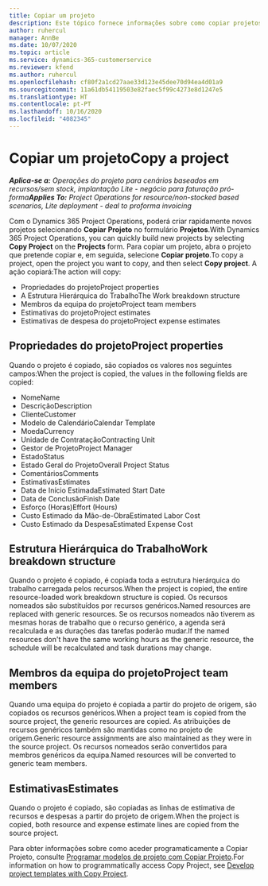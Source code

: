 ```yaml
---
title: Copiar um projeto
description: Este tópico fornece informações sobre como copiar projetos no Dynamics 365 Project Operations.
author: ruhercul
manager: AnnBe
ms.date: 10/07/2020
ms.topic: article
ms.service: dynamics-365-customerservice
ms.reviewer: kfend
ms.author: ruhercul
ms.openlocfilehash: cf80f2a1cd27aae33d123e45dee70d94ea4d01a9
ms.sourcegitcommit: 11a61db54119503e82faec5f99c4273e8d1247e5
ms.translationtype: HT
ms.contentlocale: pt-PT
ms.lasthandoff: 10/16/2020
ms.locfileid: "4082345"
---
```

# <a name="copy-a-project"></a><span data-ttu-id="e249d-103">Copiar um projeto</span><span class="sxs-lookup"><span data-stu-id="e249d-103">Copy a project</span></span>

<span data-ttu-id="e249d-104">_**Aplica-se a:** Operações do projeto para cenários baseados em recursos/sem stock, implantação Lite - negócio para faturação pró-forma_</span><span class="sxs-lookup"><span data-stu-id="e249d-104">_**Applies To:** Project Operations for resource/non-stocked based scenarios, Lite deployment - deal to proforma invoicing_</span></span>

<span data-ttu-id="e249d-105">Com o Dynamics 365 Project Operations, poderá criar rapidamente novos projetos selecionando **Copiar Projeto** no formulário **Projetos**.</span><span class="sxs-lookup"><span data-stu-id="e249d-105">With Dynamics 365 Project Operations, you can quickly build new projects by selecting **Copy Project** on the **Projects** form.</span></span> <span data-ttu-id="e249d-106">Para copiar um projeto, abra o projeto que pretende copiar e, em seguida, selecione **Copiar projeto**.</span><span class="sxs-lookup"><span data-stu-id="e249d-106">To copy a project, open the project you want to copy, and then select **Copy project**.</span></span> <span data-ttu-id="e249d-107">A ação copiará:</span><span class="sxs-lookup"><span data-stu-id="e249d-107">The action will copy:</span></span>

- <span data-ttu-id="e249d-108">Propriedades do projeto</span><span class="sxs-lookup"><span data-stu-id="e249d-108">Project properties</span></span>
- <span data-ttu-id="e249d-109">A Estrutura Hierárquica do Trabalho</span><span class="sxs-lookup"><span data-stu-id="e249d-109">The Work breakdown structure</span></span>
- <span data-ttu-id="e249d-110">Membros da equipa do projeto</span><span class="sxs-lookup"><span data-stu-id="e249d-110">Project team members</span></span>
- <span data-ttu-id="e249d-111">Estimativas do projeto</span><span class="sxs-lookup"><span data-stu-id="e249d-111">Project estimates</span></span>
- <span data-ttu-id="e249d-112">Estimativas de despesa do projeto</span><span class="sxs-lookup"><span data-stu-id="e249d-112">Project expense estimates</span></span>

## <a name="project-properties"></a><span data-ttu-id="e249d-113">Propriedades do projeto</span><span class="sxs-lookup"><span data-stu-id="e249d-113">Project properties</span></span>

<span data-ttu-id="e249d-114">Quando o projeto é copiado, são copiados os valores nos seguintes campos:</span><span class="sxs-lookup"><span data-stu-id="e249d-114">When the project is copied, the values in the following fields are copied:</span></span>

- <span data-ttu-id="e249d-115">Nome</span><span class="sxs-lookup"><span data-stu-id="e249d-115">Name</span></span>
- <span data-ttu-id="e249d-116">Descrição</span><span class="sxs-lookup"><span data-stu-id="e249d-116">Description</span></span>
- <span data-ttu-id="e249d-117">Cliente</span><span class="sxs-lookup"><span data-stu-id="e249d-117">Customer</span></span>
- <span data-ttu-id="e249d-118">Modelo de Calendário</span><span class="sxs-lookup"><span data-stu-id="e249d-118">Calendar Template</span></span>
- <span data-ttu-id="e249d-119">Moeda</span><span class="sxs-lookup"><span data-stu-id="e249d-119">Currency</span></span>
- <span data-ttu-id="e249d-120">Unidade de Contratação</span><span class="sxs-lookup"><span data-stu-id="e249d-120">Contracting Unit</span></span>
- <span data-ttu-id="e249d-121">Gestor de Projeto</span><span class="sxs-lookup"><span data-stu-id="e249d-121">Project Manager</span></span>
- <span data-ttu-id="e249d-122">Estado</span><span class="sxs-lookup"><span data-stu-id="e249d-122">Status</span></span>
- <span data-ttu-id="e249d-123">Estado Geral do Projeto</span><span class="sxs-lookup"><span data-stu-id="e249d-123">Overall Project Status</span></span>
- <span data-ttu-id="e249d-124">Comentários</span><span class="sxs-lookup"><span data-stu-id="e249d-124">Comments</span></span>
- <span data-ttu-id="e249d-125">Estimativas</span><span class="sxs-lookup"><span data-stu-id="e249d-125">Estimates</span></span>
- <span data-ttu-id="e249d-126">Data de Início Estimada</span><span class="sxs-lookup"><span data-stu-id="e249d-126">Estimated Start Date</span></span>
- <span data-ttu-id="e249d-127">Data de Conclusão</span><span class="sxs-lookup"><span data-stu-id="e249d-127">Finish Date</span></span>
- <span data-ttu-id="e249d-128">Esforço (Horas)</span><span class="sxs-lookup"><span data-stu-id="e249d-128">Effort (Hours)</span></span>
- <span data-ttu-id="e249d-129">Custo Estimado da Mão-de-Obra</span><span class="sxs-lookup"><span data-stu-id="e249d-129">Estimated Labor Cost</span></span>
- <span data-ttu-id="e249d-130">Custo Estimado da Despesa</span><span class="sxs-lookup"><span data-stu-id="e249d-130">Estimated Expense Cost</span></span>

## <a name="work-breakdown-structure"></a><span data-ttu-id="e249d-131">Estrutura Hierárquica do Trabalho</span><span class="sxs-lookup"><span data-stu-id="e249d-131">Work breakdown structure</span></span>

<span data-ttu-id="e249d-132">Quando o projeto é copiado, é copiada toda a estrutura hierárquica do trabalho carregada pelos recursos.</span><span class="sxs-lookup"><span data-stu-id="e249d-132">When the project is copied, the entire resource-loaded work breakdown structure is copied.</span></span> <span data-ttu-id="e249d-133">Os recursos nomeados são substituídos por recursos genéricos.</span><span class="sxs-lookup"><span data-stu-id="e249d-133">Named resources are replaced with generic resources.</span></span> <span data-ttu-id="e249d-134">Se os recursos nomeados não tiverem as mesmas horas de trabalho que o recurso genérico, a agenda será recalculada e as durações das tarefas poderão mudar.</span><span class="sxs-lookup"><span data-stu-id="e249d-134">If the named resources don't have the same working hours as the generic resource, the schedule will be recalculated and task durations may change.</span></span>

## <a name="project-team-members"></a><span data-ttu-id="e249d-135">Membros da equipa do projeto</span><span class="sxs-lookup"><span data-stu-id="e249d-135">Project team members</span></span>

<span data-ttu-id="e249d-136">Quando uma equipa do projeto é copiada a partir do projeto de origem, são copiados os recursos genéricos.</span><span class="sxs-lookup"><span data-stu-id="e249d-136">When a project team is copied from the source project, the generic resources are copied.</span></span> <span data-ttu-id="e249d-137">As atribuições de recursos genéricos também são mantidas como no projeto de origem.</span><span class="sxs-lookup"><span data-stu-id="e249d-137">Generic resource assignments are also maintained as they were in the source project.</span></span> <span data-ttu-id="e249d-138">Os recursos nomeados serão convertidos para membros genéricos da equipa.</span><span class="sxs-lookup"><span data-stu-id="e249d-138">Named resources will be converted to generic team members.</span></span>

## <a name="estimates"></a><span data-ttu-id="e249d-139">Estimativas</span><span class="sxs-lookup"><span data-stu-id="e249d-139">Estimates</span></span>

<span data-ttu-id="e249d-140">Quando o projeto é copiado, são copiadas as linhas de estimativa de recursos e despesas a partir do projeto de origem.</span><span class="sxs-lookup"><span data-stu-id="e249d-140">When the project is copied, both resource and expense estimate lines are copied from the source project.</span></span> 

<span data-ttu-id="e249d-141">Para obter informações sobre como aceder programaticamente a Copiar Projeto, consulte [Programar modelos de projeto com Copiar Projeto](dev-copy-project.md).</span><span class="sxs-lookup"><span data-stu-id="e249d-141">For information on how to programmatically access Copy Project, see [Develop project templates with Copy Project](dev-copy-project.md).</span></span>
